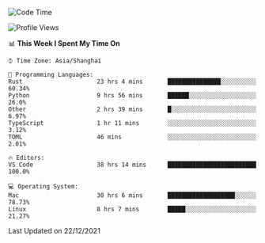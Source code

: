 <!--START_SECTION:waka-->
![Code Time](http://img.shields.io/badge/Code%20Time-843%20hrs%207%20mins-blue)

![Profile Views](http://img.shields.io/badge/Profile%20Views-2-blue)

📊 **This Week I Spent My Time On** 

```text
⌚︎ Time Zone: Asia/Shanghai

💬 Programming Languages: 
Rust                     23 hrs 4 mins       ███████████████░░░░░░░░░░   60.34% 
Python                   9 hrs 56 mins       ██████░░░░░░░░░░░░░░░░░░░   26.0% 
Other                    2 hrs 39 mins       █░░░░░░░░░░░░░░░░░░░░░░░░   6.97% 
TypeScript               1 hr 11 mins        ░░░░░░░░░░░░░░░░░░░░░░░░░   3.12% 
TOML                     46 mins             ░░░░░░░░░░░░░░░░░░░░░░░░░   2.01%

🔥 Editors: 
VS Code                  38 hrs 14 mins      █████████████████████████   100.0%

💻 Operating System: 
Mac                      30 hrs 6 mins       ███████████████████░░░░░░   78.73% 
Linux                    8 hrs 7 mins        █████░░░░░░░░░░░░░░░░░░░░   21.27%

```


 Last Updated on 22/12/2021
<!--END_SECTION:waka-->
